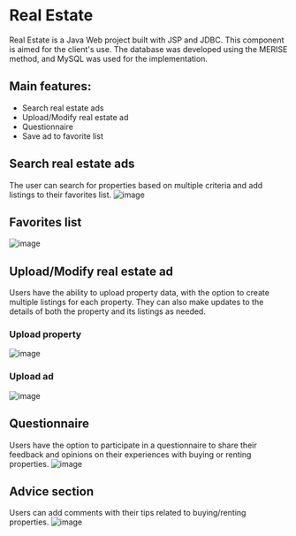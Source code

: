 # Real Estate

Real Estate is a Java Web project built with JSP and JDBC. This component is aimed for the client's use. The database was developed using the MERISE method, and MySQL was used for the implementation.

## Main features:
* Search real estate ads
* Upload/Modify real estate ad
* Questionnaire
* Save ad to favorite list

## Search real estate ads
The user can search for properties based on multiple criteria and add listings to their favorites list.
![image](https://github.com/dragan-monalisa/real-estate/assets/95368671/b816b4b5-e886-4fde-9331-62b33a707ec6)

## Favorites list
![image](https://github.com/dragan-monalisa/real-estate/assets/95368671/1f6546a2-e083-4562-8463-1653cdcf0932)

## Upload/Modify real estate ad
Users have the ability to upload property data, with the option to create multiple listings for each property. They can also make updates to the details of both the property and its listings as needed.

### Upload property
![image](https://github.com/dragan-monalisa/real-estate/assets/95368671/fa6d48d8-8c83-4e2a-b6f8-1b142463d68c)
### Upload ad
![image](https://github.com/dragan-monalisa/real-estate/assets/95368671/b9c2ad17-9620-49f8-9575-8f609ee38f13)

## Questionnaire
Users have the option to participate in a questionnaire to share their feedback and opinions on their experiences with buying or renting properties.
![image](https://github.com/dragan-monalisa/real-estate/assets/95368671/1b06098f-979d-4e1d-8574-d56c6de3197f)

## Advice section
Users can add comments with their tips related to buying/renting properties.
![image](https://github.com/dragan-monalisa/real-estate/assets/95368671/1cda267e-f068-4d52-a2da-db8c7368ff92)
